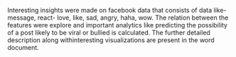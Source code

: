 Interesting insights were made on facebook data that consists of data like- message, react- love, like, sad, angry, haha, wow. The relation between the features were explore and important analytics like predicting the possibility of a post likely to be viral or bullied is calculated. The further detailed description along withinteresting visualizations are present in the word document.
